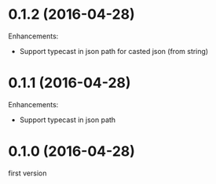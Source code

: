 # 0.1.2 (2016-04-28)

Enhancements:

* Support typecast in json path for casted json (from string)

# 0.1.1 (2016-04-28)

Enhancements:

* Support typecast in json path

# 0.1.0 (2016-04-28)

first version

